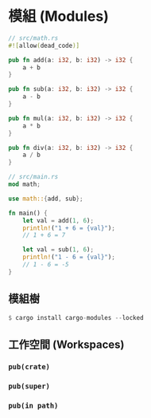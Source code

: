 # 模組 (Modules)

```rs
// src/math.rs
#![allow(dead_code)]

pub fn add(a: i32, b: i32) -> i32 {
    a + b
}

pub fn sub(a: i32, b: i32) -> i32 {
    a - b
}

pub fn mul(a: i32, b: i32) -> i32 {
    a * b
}

pub fn div(a: i32, b: i32) -> i32 {
    a / b
}
```

```rs
// src/main.rs
mod math;

use math::{add, sub};

fn main() {
    let val = add(1, 6);
    println!("1 + 6 = {val}");
    // 1 + 6 = 7

    let val = sub(1, 6);
    println!("1 - 6 = {val}");
    // 1 - 6 = -5
}
```

## 模組樹

```rs
$ cargo install cargo-modules --locked
```

## 工作空間 (Workspaces)

### `pub(crate)`

### `pub(super)`

### `pub(in path)`
